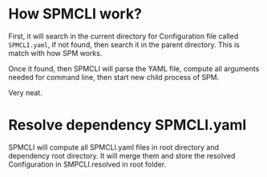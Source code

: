 # How SPMCLI work?

First, it will search in the current directory for Configuration file called `SPMCLI.yaml`, if not found, then search it in the parent directory. This is match with how SPM works.

Once it found, then SPMCLI will parse the YAML file, compute all arguments needed for command line, then start new child process of SPM.

Very neat.

# Resolve dependency SPMCLI.yaml

SPMCLI will compute all SPMCLI.yaml files in root directory and dependency root directory. It will merge them and store the resolved Configuration in SMPCLI.resolved in root folder.